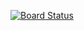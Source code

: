 [![Board Status](https://mywebapp4free.visualstudio.com/1cb792cf-33e9-47c0-a693-0ae978f744a5/cde98898-584c-43e1-9861-be5780442973/_apis/work/boardbadge/227d551e-9631-4373-a964-a4fd8514b9c8)](https://mywebapp4free.visualstudio.com/1cb792cf-33e9-47c0-a693-0ae978f744a5/_boards/board/t/cde98898-584c-43e1-9861-be5780442973/Microsoft.RequirementCategory)